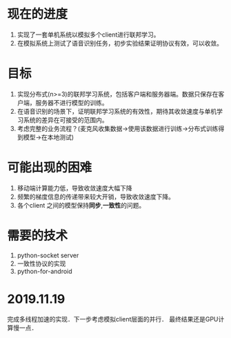 # 现在的进度

1. 实现了一套单机系统以模拟多个client进行联邦学习。
2. 在模拟系统上测试了语音识别任务，初步实验结果证明协议有效，可以收敛。

# 目标

1. 实现分布式(n>=3)的联邦学习系统，包括客户端和服务器端。数据只保存在客户端，服务器不进行模型的训练。
2. 在语音识别的场景下，证明联邦学习系统的有效性，期待其收敛速度与单机学习系统的差异在可接受的范围内。
3. 考虑完整的业务流程？(麦克风收集数据->使用该数据进行训练->分布式训练得到模型->在本地测试)

# 可能出现的困难

1. 移动端计算能力低，导致收敛速度大幅下降
2. 频繁的梯度信息的传递带来较大开销，导致收敛速度下降。
3. 各个client 之间的模型保持**同步**,**一致性**的问题。

# 需要的技术

1. python-socket server
2. 一致性协议的实现
3. python-for-android

# 2019.11.19

完成多线程加速的实现．下一步考虑模拟client层面的并行．
最终结果还是GPU计算慢一点．